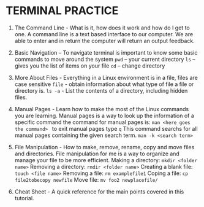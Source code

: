 # TERMINAL PRACTICE

1.	The Command Line - What is it, how does it work and how do I get to one. A command line is a text based interface to our computer. We are able to enter and in return the computer will return an output feedback.
2.	Basic Navigation – To navigate terminal is important to know some basic commands to move around the system
```pwd``` – your current directory
```ls``` – gives you the list of items on your file
```cd``` – change  directory
3.	More About Files - Everything in a Linux environment is in a file, files are case sensitive
```file``` - obtain information about what type of file a file or directory is.
```ls -a``` - List the contents of a directory, including hidden files.
4.	Manual Pages - Learn how to make the most of the Linux commands you are learning. Manual pages is a way to look up the information of a specific command the command for manual pages is:
```man <here goes the command> ```
to exit manual pages type ```q```
This command searchs for all manual pages containing the given search term.
```man -k <search term>```

5.	File Manipulation - How to make, remove, rename, copy and move files and directories.
File manipulation for me is a way to organize and manage your file to be more efficient.
Making a directory: ```mkdir <folder name>```
Removing a directory: ```rmdir <folder name>```
Creating a blank file: ```touch <file name>```
Removing a file: ```rm examplefile1```
Coping a file: ```cp file2tobecopy newfile```
Move file: ```mv foo2 newplacefile/```


6.	Cheat Sheet - A quick reference for the main points covered in this tutorial.
